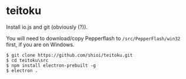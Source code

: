 # teitoku

Install io.js and git (obviously (?)).

You will need to download/copy Pepperflash to `/src/PepperFlash/win32` first, if you are on Windows.

```
$ git clone https://github.com/shioi/teitoku.git
$ cd teitoku\src
$ npm install electron-prebuilt -g
$ electron .
```